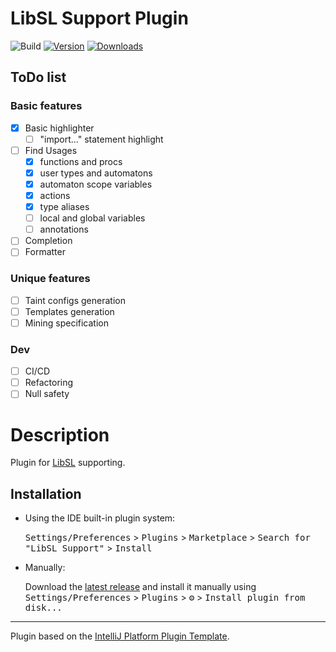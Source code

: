 # LibSL Support Plugin

![Build](https://github.com/kechinvv/LibSLPluginIJ/workflows/Build/badge.svg)
[![Version](https://img.shields.io/jetbrains/plugin/v/23222-libsl-support.svg)](https://plugins.jetbrains.com/plugin/23222-libsl-support)
[![Downloads](https://img.shields.io/jetbrains/plugin/d/23222-libsl-support.svg)](https://plugins.jetbrains.com/plugin/23222-libsl-support)

## ToDo list
### Basic features
- [x] Basic highlighter
    - [ ] "import..." statement highlight
- [ ] Find Usages
    - [x] functions and procs
    - [x] user types and automatons
    - [x] automaton scope variables
    - [x] actions
    - [x] type aliases
    - [ ] local and global variables
    - [ ] annotations
- [ ] Completion
- [ ] Formatter
### Unique features
- [ ] Taint configs generation
- [ ] Templates generation
- [ ] Mining specification
### Dev
- [ ] CI/CD
- [ ] Refactoring
- [ ] Null safety

# Description
Plugin for [LibSL](https://www.researchgate.net/publication/325074393_LibSL_Language_for_Specification_of_Software_Libraries) supporting.

## Installation

- Using the IDE built-in plugin system:
  
  <kbd>Settings/Preferences</kbd> > <kbd>Plugins</kbd> > <kbd>Marketplace</kbd> > <kbd>Search for "LibSL Support"</kbd> >
  <kbd>Install</kbd>
  
- Manually:

  Download the [latest release](https://github.com/kechinvv/LibSLPluginIJ/releases/latest) and install it manually using
  <kbd>Settings/Preferences</kbd> > <kbd>Plugins</kbd> > <kbd>⚙️</kbd> > <kbd>Install plugin from disk...</kbd>


---
Plugin based on the [IntelliJ Platform Plugin Template][template].

[template]: https://github.com/JetBrains/intellij-platform-plugin-template
[docs:plugin-description]: https://plugins.jetbrains.com/docs/intellij/plugin-user-experience.html#plugin-description-and-presentation
